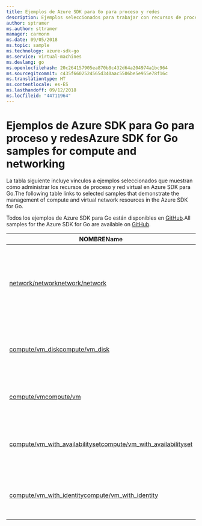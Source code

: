 ```yaml
---
title: Ejemplos de Azure SDK para Go para proceso y redes
description: Ejemplos seleccionados para trabajar con recursos de proceso tales como máquinas virtuales y redes virtuales desde Azure SDK para Go.
author: sptramer
ms.author: sttramer
manager: carmonm
ms.date: 09/05/2018
ms.topic: sample
ms.technology: azure-sdk-go
ms.service: virtual-machines
ms.devlang: go
ms.openlocfilehash: 20c264157905ea870b8c432d64a204974a1bc964
ms.sourcegitcommit: c435f6602524565d340aac5506be5e955e78f16c
ms.translationtype: HT
ms.contentlocale: es-ES
ms.lasthandoff: 09/12/2018
ms.locfileid: "44711964"
---
```

# <a name="azure-sdk-for-go-samples-for-compute-and-networking"></a><span data-ttu-id="48604-103">Ejemplos de Azure SDK para Go para proceso y redes</span><span class="sxs-lookup"><span data-stu-id="48604-103">Azure SDK for Go samples for compute and networking</span></span>

<span data-ttu-id="48604-104">La tabla siguiente incluye vínculos a ejemplos seleccionados que muestran cómo administrar los recursos de proceso y red virtual en Azure SDK para Go.</span><span class="sxs-lookup"><span data-stu-id="48604-104">The following table links to selected samples that demonstrate the management of compute and virtual network resources in the Azure SDK for Go.</span></span>

<span data-ttu-id="48604-105">Todos los ejemplos de Azure SDK para Go están disponibles en [GitHub](https://github.com/Azure-Samples/azure-sdk-for-go-samples).</span><span class="sxs-lookup"><span data-stu-id="48604-105">All samples for the Azure SDK for Go are available on [GitHub](https://github.com/Azure-Samples/azure-sdk-for-go-samples).</span></span>

| <span data-ttu-id="48604-106">NOMBRE</span><span class="sxs-lookup"><span data-stu-id="48604-106">Name</span></span> | <span data-ttu-id="48604-107">DESCRIPCIÓN</span><span class="sxs-lookup"><span data-stu-id="48604-107">Description</span></span> |
|------|-------------|
| [<span data-ttu-id="48604-108">network/network</span><span class="sxs-lookup"><span data-stu-id="48604-108">network/network</span></span>](https://github.com/Azure-Samples/azure-sdk-for-go-samples/blob/master/network/network.go) | <span data-ttu-id="48604-109">Cree, actualice, elimine y consulte los recursos de red, incluidas las redes virtuales, las subredes y los grupos de seguridad de red.</span><span class="sxs-lookup"><span data-stu-id="48604-109">Create, update, delete, and query network resources including virtual networks, subnets, and network security groups.</span></span> |
| [<span data-ttu-id="48604-110">compute/vm_disk</span><span class="sxs-lookup"><span data-stu-id="48604-110">compute/vm_disk</span></span>](https://github.com/Azure-Samples/azure-sdk-for-go-samples/blob/master/compute/vm_disk.go) | <span data-ttu-id="48604-111">Cree, asocie, desasocie, actualice y cifre los discos de datos de una máquina virtual.</span><span class="sxs-lookup"><span data-stu-id="48604-111">Create, attach, detach, update, and encrypt data disks for a VM.</span></span> |
| [<span data-ttu-id="48604-112">compute/vm</span><span class="sxs-lookup"><span data-stu-id="48604-112">compute/vm</span></span>](https://github.com/Azure-Samples/azure-sdk-for-go-samples/blob/master/compute/vm.go) | <span data-ttu-id="48604-113">Cree, actualice, desactive y administre máquinas virtuales.</span><span class="sxs-lookup"><span data-stu-id="48604-113">Create, update, deactivate, and manage VMs.</span></span> |
| [<span data-ttu-id="48604-114">compute/vm_with_availabilityset</span><span class="sxs-lookup"><span data-stu-id="48604-114">compute/vm_with_availabilityset</span></span>](https://github.com/Azure-Samples/azure-sdk-for-go-samples/blob/master/compute/vm_with_availabilityset.go) | <span data-ttu-id="48604-115">Cree conjuntos de disponibilidad y equilibradores de carga para las máquinas virtuales.</span><span class="sxs-lookup"><span data-stu-id="48604-115">Create availability sets and load balancers for VMs.</span></span> |
| [<span data-ttu-id="48604-116">compute/vm_with_identity</span><span class="sxs-lookup"><span data-stu-id="48604-116">compute/vm_with_identity</span></span>](https://github.com/Azure-Samples/azure-sdk-for-go-samples/blob/master/compute/vm_with_identity.go) | <span data-ttu-id="48604-117">Cree y modifique identidades administradas para recursos de Azure.</span><span class="sxs-lookup"><span data-stu-id="48604-117">Create and modify managed identities for Azure resources.</span></span> | 
